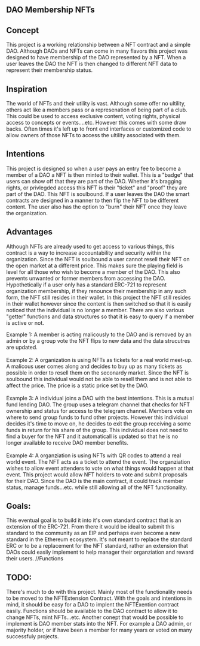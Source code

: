 ## DAO Membership NFTs

## Concept
This project is a working relationship between a NFT contract and a simple DAO. Although DAOs and NFTs can come in many flavors this project was designed to have membership of the DAO represented by a NFT. When a user leaves the DAO the NFT is then changed to different NFT data to represent their membership status. 


## Inspiration
The world of NFTs and their utility is vast. Although some offer no ultility, others act like a members pass or a represenation of being part of a club. This could be used to access exclusive content, voting rights, physical access to concepts or events....etc. However this comes with some draw backs. Often times it's left up to front end interfaces or customized code to allow owners of those NFTs to access the ultility associated with them. 


## Intentions
This project is designed so when a user pays an entry fee to become a member of a DAO a NFT is then minted to their wallet. This is a "badge" that users can show off that they are part of the DAO. Whether it's bragging rights, or privlegded access this NFT is their "ticket" and "proof" they are part of the DAO. This NFT is soulbound. If a user leaves the DAO the smart contracts are designed in a manner to then flip the NFT to be different content. The user also has the option to "burn" their NFT once they leave the organization. 

## Advantages
Although NFTs are already used to get access to various things, this contract is a way to increase accountability and security within the organization. Since the NFT is soulbound a user cannot resell their NFT on the open market at a different price. This makes sure the playing field is level for all those who wish to become a member of the DAO. This also prevents unwanted or former members from accessing the DAO. Hypothetically if a user only has a standard ERC-721 to represent organization membership, if they renounce their membership in any such form, the NFT still resides in their wallet. In this project the NFT still resides in their wallet however since the content is then switched so that it is easily noticed that the individual is no longer a member. There are also various "getter" functions and data structures so that it is easy to query if a member is active or not. 

Example 1: A member is acting malicously to the DAO and is removed by an admin or by a group vote the NFT flips to new data and the data strucutres are updated. 
<br/>
<br/>
Example 2: A organization is using NFTs as tickets for a real world meet-up. A malicous user comes along and decides to buy up as many tickets as possible in order to resell them on the seconardy market. Since the NFT is soulbound this individual would not be able to resell them and is not able to affect the price. The price is a static price set by the DAO. 
<br/>
<br/>
Example 3: A individual joins a DAO with the best intentions. This is a mutual fund lending DAO. The group uses a telegram channel that checks for NFT ownership and status for access to the telegram channel. Members vote on where to send group funds to fund other projects. However this individual decides it's time to move on, he decides to exit the group receiving a some funds in return for his share of the group. This individual does not need to find a buyer for the NFT and it automaticall is updated so that he is no longer available to receive DAO member benefits. 
<br/>
<br/>
Example 4: A organziation is using NFTs with QR codes to attend a real world event. The NFT acts as a ticket to attend the event. The organziation wishes to allow event attenders to vote on what things would happen at that event. This project would allow NFT holders to vote and submit proposals for their DAO. Since the DAO is the main contract, it could track member status, manage funds...etc. while still allowing all of the NFT functionality. 

## Goals:
This eventual goal is to build it into it's own standard contract that is an extension of the ERC-721. From there it would be ideal to submit this standard to the community as an EIP and perhaps even become a new standard in the Ethereum ecosystem. It's not meant to replace the standard ERC or to be a replacement for the NFT standard, rather an extension that DAOs could easily implement to help manager their organziation and reward their users. 
//Functions 
## TODO:
There's much to do with this project. Mainly most of the functionality needs to be moved to the NFTExtension Contract. With the goals and intentions in mind, it should be easy for a DAO to implent the NFTExention contract easily. Functions should be available to the DAO contract to allow it to change NFTs, mint NFTs...etc. Another conept that would be possible to implement is DAO member stats into the NFT. For example a DAO admin, or majority holder, or if have been a member for many years or voted on many successfuly projects. 

